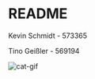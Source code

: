 # README
Kevin Schmidt - 573365

Tino Geißler - 569194

![cat-gif](https://i.giphy.com/media/VbnUQpnihPSIgIXuZv/giphy.webp)

